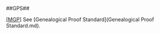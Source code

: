 ##GPS##

\[[MGP](SOURCES.md#MGP)\] See [Genealogical Proof Standard](Genealogical Proof Standard.md).
